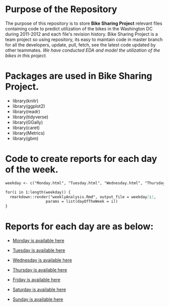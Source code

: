 # Purpose of the Repository
The purpose of this repository is to store **Bike Sharing Project** relevant files containing code to predict utilization of the bikes in the Washington DC during 2011-2012 and each file's revision history. Bike Sharing Project is a team project so using repository, its easy to maintain code in master branch for all the developers, update, pull, fetch, see the latest code updated by other teammates. _We have conducted EDA and model the utilization of the bikes in this project._


# Packages are used in Bike Sharing Project.
- library(knitr)
- library(ggplot2)
- library(readr)
- library(tidyverse)
- library(GGally)
- library(caret)
- library(Metrics)
- library(gbm)


# Code to create reports for each day of the week. 
```markdown
weekday <- c("Monday.html", "Tuesday.html", "Wednesday.html", "Thursday.html", "Friday.html", "Saturday.html", "Sunday.html")

for(i in 1:length(weekday)) {
  rmarkdown::render("weeklyAnalysis.Rmd", output_file = weekday[i], 
                  params = list(dayOfTheWeek = i))
}
```



# Reports for each day are as below:

- [Monday is available here](MondayAnalysis.md)

- [Tuesday is available here](TuesdayAnalysis.md)

- [Wednesday is available here](WednesdayAnalysis.md)

- [Thursday is available here](ThursdayAnalysis.md)

- [Friday is available here](FridayAnalysis.md)

- [Saturday is available here](SaturdayAnalysis.md)

- [Sunday is available here](SundayAnalysis.md)
 
